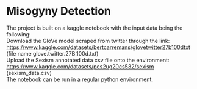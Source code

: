 # Misogyny Detection
The project is built on a kaggle notebook with the input data being the following:<br />
Download the GloVe model scraped from twitter through the link: https://www.kaggle.com/datasets/bertcarremans/glovetwitter27b100dtxt  (file name glove.twitter.27B.100d.txt) <br /> 
Upload the Sexism annotated data csv file onto the environment: https://www.kaggle.com/datasets/pes2ug20cs532/sexism (sexism_data.csv) <br />
The notebook can be run in a regular python environment. 
